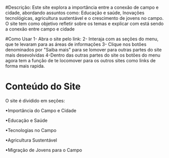 #Descrição: Este site explora a importância entre a conexão de campo e cidade, abordando assuntos como: Educação e saúde, Inovações tecnológicas, agricultura sustentável e o crescimento de jovens no campo. O site tem como objetivo refletir sobre os temas e explicar com está sendo a conexão entre campo e cidade

#Como Usar
1- Abra o site pelo link:
2- Interaja com as seções do menu, que te levaram para as áreas de informações
3- Clique nos botões denominados por "Saiba mais" para se lomover para outras partes do site mais desevolvidas
4-Dentro das outras partes do site os botões do menu agora tem a função de te locomover para os outros sites como links de forma mais rapida.


# Conteúdo do Site
O site é dividido em seções:

•Importância do Campo e Cidade

•Educação e Saúde

•Tecnologias no Campo

•Agricultura Sustentável

•Migração de Jovens para o Campo
